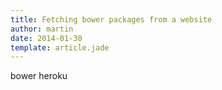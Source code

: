 ```yaml
---
title: Fetching bower packages from a website
author: martin
date: 2014-01-30
template: article.jade
---
```

bower heroku